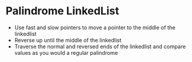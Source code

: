 # Palindrome LinkedList
* Use fast and slow pointers to move a pointer to the middle of the linkedlist
* Reverse up until the middle of the linkedlist
* Traverse the normal and reversed ends of the linkedlist and compare values as you would a regular palindrome